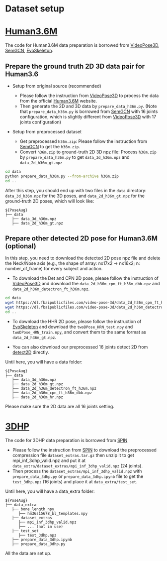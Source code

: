# Dataset setup
# [Human3.6M](http://vision.imar.ro/human3.6m/)
The code for Human3.6M data preparation is borrowed from [VideoPose3D](https://github.com/facebookresearch/VideoPose3D), [SemGCN](https://github.com/garyzhao/SemGCN), [EvoSkeleton](https://github.com/Nicholasli1995/EvoSkeleton).

## Prepare the ground truth 2D 3D data pair for Human3.6
* Setup from original source (recommended)
    * Please follow the instruction from [VideoPose3D](https://github.com/facebookresearch/VideoPose3D/blob/master/DATASETS.md) to process the data from the official [Human3.6M](http://vision.imar.ro/human3.6m/) website.
    * Then generate the 2D and 3D data by `prepare_data_h36m.py`. (Note that `prepare_data_h36m.py` is borrowed from [SemGCN](https://github.com/garyzhao/SemGCN) with 16 joints configuration, which is slightly different from [VideoPose3D](https://github.com/facebookresearch/VideoPose3D) with 17 joints configuration)
    
* Setup from preprocessed dataset
    * Get preprocessed `h36m.zip`: 
      Please follow the instruction from [SemGCN](https://github.com/garyzhao/SemGCN/blob/master/data/README.md) to get the `h36m.zip`.
    * Convert `h36m.zip` to ground-truth 2D 3D npz file: 
      Process `h36m.zip` by `prepare_data_h36m.py` to get `data_3d_h36m.npz` and `data_2d_h36m_gt.npz`
```sh
cd data
python prepare_data_h36m.py --from-archive h36m.zip
cd ..
```
After this step, you should end up with two files in the `data` directory: `data_3d_h36m.npz` for the 3D poses, and `data_2d_h36m_gt.npz` for the ground-truth 2D poses,
which will look like:
   ```
   ${PoseAug}
   ├── data
      ├── data_3d_h36m.npz
      ├── data_2d_h36m_gt.npz
   ```

## Prepare other detected 2D pose for Human3.6M (optional)
In this step, you need to download the detected 2D pose npz file and delete the Neck/Nose axis (e.g., the shape of array: nx17x2 -> nx16x2; n: number_of_frame) for every subject and action.

* To download the Det and CPN 2D pose, please follow the instruction of [VideoPose3D](https://github.com/facebookresearch/VideoPose3D/blob/master/DATASETS.md) and download the `data_2d_h36m_cpn_ft_h36m_dbb.npz` and `data_2d_h36m_detectron_ft_h36m.npz`. 

```sh
cd data
wget https://dl.fbaipublicfiles.com/video-pose-3d/data_2d_h36m_cpn_ft_h36m_dbb.npz
wget https://dl.fbaipublicfiles.com/video-pose-3d/data_2d_h36m_detectron_ft_h36m.npz
cd ..
``` 

* To download the HHR 2D pose, please follow the instruction of [EvoSkeleton](https://github.com/Nicholasli1995/EvoSkeleton/blob/master/docs/HHR.md) and download the `twoDPose_HRN_test.npy` and `twoDPose_HRN_train.npy`, 
and convert them to the same format as `data_2d_h36m_gt.npz`.

* You can also download our preprocessed 16 joints detect 2D from [detect2D](https://drive.google.com/drive/folders/1jVyz9HdT0Jq3-YPZnOQ6GEcOVDRZAifK?usp=sharing) directly. 

Until here, you will have a data folder:
   ```
   ${PoseAug}
   ├── data
      ├── data_3d_h36m.npz
      ├── data_2d_h36m_gt.npz
      ├── data_2d_h36m_detectron_ft_h36m.npz
      ├── data_2d_h36m_cpn_ft_h36m_dbb.npz
      ├── data_2d_h36m_hr.npz
   ```
Please make sure the 2D data are all 16 joints setting.


# [3DHP](http://gvv.mpi-inf.mpg.de/3dhp-dataset/)
The code for 3DHP data preparation is borrowed from [SPIN](https://github.com/nkolot/SPIN)

* Please follow the instruction from [SPIN](https://github.com/nkolot/SPIN/blob/master/fetch_data.sh) to download the preprocessed compression file `dataset_extras.tar.gz` then unzip it to get mpi_inf_3dhp_valid.npz and put it at `data_extra/dataset_extras/mpi_inf_3dhp_valid.npz` (24 joints).
* Then process the `dataset_extras/mpi_inf_3dhp_valid.npz` with `prepare_data_3dhp.py` or `prepare_data_3dhp.ipynb` file to get the `test_3dhp.npz` (16 joints) and place it at `data_extra/test_set`.

Until here, you will have a data_extra folder:
   ```
   ${PoseAug}
   ├── data_extra
      ├── bone_length_npy
         ├── hm36s15678_bl_templates.npy
      ├── dataset_extras
         ├── mpi_inf_3dhp_valid.npz
         ├── ... (not in use)
      ├── test_set
         ├── test_3dhp.npz
      ├── prepare_data_3dhp.ipynb
      ├── prepare_data_3dhp.py
   ```

All the data are set up.
